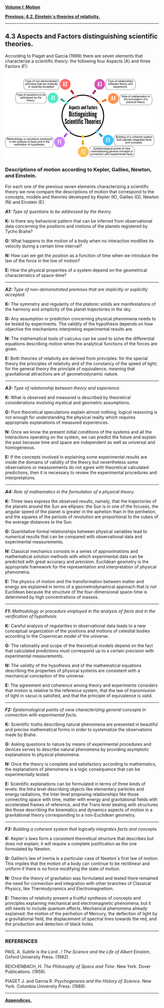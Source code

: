 
[**Volume I: Motion**](./volume-I.md)

[**Previous: 4.2. Einstein´s theories of relativity.**](./vol-I-chap-4-sect-2.md) 

***

## 4.3 Aspects and Factors distinguishing scientific theories.

	
According to Piaget and Garcia (1989) there are seven elements that characterize a scientific theory: the following four Aspects (A) and three Factors (F):
	
<p align="center">
	<img src="https://github.com/modphysnobel/modphysnobel.github.io/blob/main/docs/vol-I/figs/Methodology%20or%20procedure%20employed%20in%20the%20analysis%20of%20facts%20and%20in%20the%20verification%20of%20hypothesis.png?raw=true" width=520 align=center>
	</p>

### Descriptions of motion according to Kepler, Galileo, Newton, and Einstein.

For each one of the previous seven elements characterizing a scientific theory we now compare the descriptions of motion that correspond to the concepts, models and theories developed by Kepler (K), Galileo (G), Newton (N) and Einstein (E). 

***A1:*** *Type of questions to be addressed by the theory.*

**K:**  Is there any behavioral pattern that can be inferred from observational data concerning the positions and motions of the planets registered by Tycho Brahe? 
	
**G:**  What happens to the motion of a body when no interaction modifies its velocity during a certain time interval? 
	
**N:**  How can we get the position as a function of time when we introduce the law of the force in the low of motion? 
	
**E:**  How the physical properties of a system depend on the geometrical characteristics of space-time? 

***
	
***A2:*** *Type of non-demonstrated premises that are implicitly or explicitly accepted.*
 
**K:**  The symmetry and regularity of the platonic solids are manifestations of the harmony and simplicity of the planet trajectories in the sky. 

**G:**  Any assumption or prediction concerning physical phenomena needs to be tested by experiments. The validity of the hypothesis depends on how objective the mechanisms interpreting experimental results are. 

**N:**  The mathematical tools of calculus can be used to solve the differential equations describing motion when the analytical functions of the forces are given.

**E:**  Both theories of relativity are derived from principles: for the special theory the principles of relativity and of the constancy of the speed of light; for the general theory the principle of equivalence, meaning that gravitational attractions are of geometrodynamic nature.

***
	
***A3:*** *Type of relationship between theory and experience*. 

**K:**  What is observed and measured is described by theoretical considerations involving mystical and geometric assumptions. 
	
**G:**  Pure theoretical speculations explain almost nothing; logical reasoning is not enough for understanding the physical reality which requires appropriate explanations of measured experiences. 

**N:**  Once we know the present initial conditions of the systems and all the interactions operating on the system, we can predict the future and explain the past because time and space are independent as well as universal and homogeneous. 
	
**E:**  If the concepts involved in explaining some experimental results are inside the domains of validity of the theory but nevertheless some observations or measurements do not agree with theoretical calculated predictions, then it is necessary to review the experimental procedures and interpretations.

***
	
***A4:*** *Role of mathematics in the formulation of a physical theory*. 

**K:**  Three laws express the observed results, namely, that the trajectories of the planets around the Sun are ellipses: the Sun is in one of the focuses, the angular speed of the planet is greater in the aphelion than in the perihelion, and the squares of the periods of revolution are proportional to the cubes of the average distances to the Sun. 
	
**G:**  Quantitative formal relationships between physical variables lead to numerical results that can be compared with observational data and experimental measurements. 
	
**N:**  Classical mechanics consists in a series of approximations and mathematical solution methods with which experimental data can be predicted with great accuracy and precision. Euclidean geometry is the appropriate framework for the representation and interpretation of physical phenomena. 
	
**E:**  The physics of motion and the transformation between matter and energy are explained in terms of a geometrodynamical approach that is not Euclidean because the structure of the four-dimensional space-time is determined by high concentrations of masses.	

***
	
***F1:*** *Methodology or procedure employed in the analysis of facts and in the verification of hypothesis.*		

**K:**  Careful analysis of regularities in observational data leads to a new conceptual organization of the positions and motions of celestial bodies according to the Copernican model of the universe. 
	
**G:**  The rationality and scope of the theoretical models depend on the fact that calculated predictions must correspond up to a certain precision with experimental measurements. 
	
**N:**  The validity of the hypothesis and of the mathematical equations describing the properties of physical systems are consistent with a mechanical conception of the universe. 
	
**E:**  The agreement and coherence among theory and experiments considers that motion is relative to the reference system, that the law of transmission of light in vacuo is satisfied, and that the principle of equivalence is valid.

***
	
***F2:*** *Epistemological points of view characterizing general concepts in connection with experimental facts.* 

**K:**  Scientific truths describing natural phenomena are presented in beautiful and precise mathematical forms in order to systematize the observations made by Brahe. 
	
**G:**  Asking questions to nature by means of experimental procedures and devices serves to describe natural phenomena by providing asymptotic explanations to physical phenomena. 
	
**N:**  Once the theory is complete and satisfactory according to mathematics, the explanations of phenomena is a logic consequence that can be experimentally tested. 
	
**E:**  Scientific explanations can be formulated in terms of three kinds of levels: the Intra level describing objects like elementary particles and energy radiations, the Inter level proposing relationships like those connecting space with time, matter with energy and gravitational fields with accelerated frames of reference, and the Trans level dealing with structures like those describing the kinematics and dynamics aspects of motion in a gravitational theory corresponding to a non-Euclidean geometry.
	
***

***F3:*** *Building a coherent system that logically integrates facts and concepts.*  

**K:**  Kepler´s laws form a consistent theoretical structure that describes but does not explain; it will require a complete justification as the one formulated by Newton. 
	
**G:**  Galileo’s law of inertia is a particular case of Newton´s first law of motion. This implies that the motion of a body can continue to be rectilinear and uniform if there is no force modifying the state of motion.
	
**N:**  Once the theory of gravitation was formulated and tested there remained the need for connection and integration with other branches of Classical Physics, like Thermodynamics and Electromagnetism. 
	
**E:** Theories of relativity present a fruitful synthesis of concepts and principles explaining mechanical and electromagnetic phenomena, but it still needs to include quantum effects.   Mechanical phenomena already explained: the motion of the perihelion of Mercury, the deflection of light by a gravitational field, the displacement of spectral lines towards the red, and the production and detection of black holes.

***

### REFERENCES

PAIS, A. *Subtle is the Lord…! The Science and the Life of Albert Einstein*, Oxford University Press. (1982).

REICHENBACH, H. *The Philosophy of Space and Time*. New York. Dover Publications. (1958).

PIAGET J. and Garcia R. *Psychogenesis and the History of Science*. New York. Columbia University Press. (1989).

***

[**Appendices.**](./vol-I-chap-4-apendix.md)